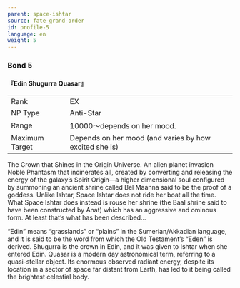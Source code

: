 ```yaml
---
parent: space-ishtar
source: fate-grand-order
id: profile-5
language: en
weight: 5
---
```


### Bond 5

#### 『Edin Shugurra Quasar』

<table>
  <tr><td>Rank</td><td>EX</td></tr>
  <tr><td>NP Type</td><td>Anti-Star</td></tr>
  <tr><td>Range</td><td>10000～depends on her mood.</td></tr>
  <tr><td>Maximum Target</td><td>Depends on her mood (and varies by how excited she is)</td></tr>
</table>

The Crown that Shines in the Origin Universe.
An alien planet invasion Noble Phantasm that incinerates all, created by converting and releasing the energy of the galaxy’s Spirit Origin―a higher dimensional soul configured by summoning an ancient shrine called Bel Maanna said to be the proof of a goddess.
Unlike Ishtar, Space Ishtar does not ride her boat all the time.
What Space Ishtar does instead is rouse her shrine (the Baal shrine said to have been constructed by Anat) which has an aggressive and ominous form. At least that’s what has been described…

“Edin” means “grasslands” or “plains” in the Sumerian/Akkadian language, and it is said to be the word from which the Old Testament’s “Eden” is derived.
Shugurra is the crown in Edin, and it was given to Ishtar when she entered Edin.
Quasar is a modern day astronomical term, referring to a quasi-stellar object. Its enormous observed radiant energy, despite its location in a sector of space far distant from Earth, has led to it being called the brightest celestial body.
